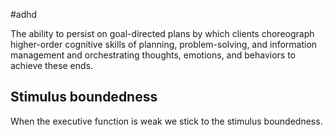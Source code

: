 #adhd

The ability to persist on goal-directed plans by which clients choreograph higher-order cognitive skills of planning, problem-solving, and information management and orchestrating thoughts, emotions, and behaviors to achieve these ends.

## Stimulus boundedness

When the executive function is weak we stick to the stimulus boundedness.

